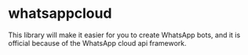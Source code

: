 # whatsappcloud
This library will make it easier for you to create WhatsApp bots, and it is official because of the WhatsApp cloud api framework.
